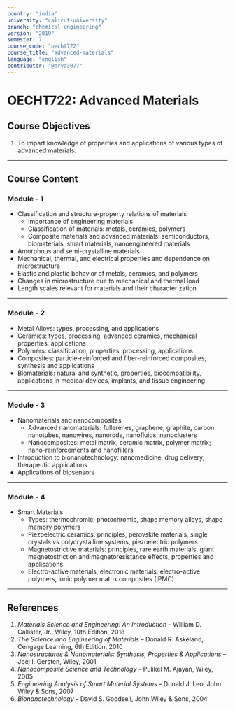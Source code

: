 ```yaml
---
country: "india"
university: "calicut-university"
branch: "chemical-engineering"
version: "2019"
semester: 7
course_code: "oecht722"
course_title: "advanced-materials"
language: "english"
contributor: "@arya3077"
---
```


# OECHT722: Advanced Materials

## Course Objectives
1. To impart knowledge of properties and applications of various types of advanced materials.
---
## Course Content

### Module - 1
* Classification and structure-property relations of materials
  - Importance of engineering materials
  - Classification of materials: metals, ceramics, polymers
  - Composite materials and advanced materials: semiconductors, biomaterials, smart materials, nanoengineered materials
* Amorphous and semi-crystalline materials
* Mechanical, thermal, and electrical properties and dependence on microstructure
* Elastic and plastic behavior of metals, ceramics, and polymers
* Changes in microstructure due to mechanical and thermal load
* Length scales relevant for materials and their characterization  
---

### Module - 2
* Metal Alloys: types, processing, and applications
* Ceramics: types, processing, advanced ceramics, mechanical properties, applications
* Polymers: classification, properties, processing, applications
* Composites: particle-reinforced and fiber-reinforced composites, synthesis and applications
* Biomaterials: natural and synthetic, properties, biocompatibility, applications in medical devices, implants, and tissue engineering  
---

### Module - 3
* Nanomaterials and nanocomposites
  - Advanced nanomaterials: fullerenes, graphene, graphite, carbon nanotubes, nanowires, nanorods, nanofluids, nanoclusters
  - Nanocomposites: metal matrix, ceramic matrix, polymer matrix; nano-reinforcements and nanofillers
* Introduction to bionanotechnology: nanomedicine, drug delivery, therapeutic applications
* Applications of biosensors  
---

### Module - 4
* Smart Materials
  - Types: thermochromic, photochromic, shape memory alloys, shape memory polymers
  - Piezoelectric ceramics: principles, perovskite materials, single crystals vs polycrystalline systems, piezoelectric polymers
  - Magnetostrictive materials: principles, rare earth materials, giant magnetostriction and magnetoresistance effects, properties and applications
  - Electro-active materials, electronic materials, electro-active polymers, ionic polymer matrix composites (IPMC)  

---
## References
1. *Materials Science and Engineering: An Introduction* – William D. Callister, Jr., Wiley, 10th Edition, 2018
2. *The Science and Engineering of Materials* – Donald R. Askeland, Cengage Learning, 6th Edition, 2010
3. *Nanostructures & Nanomaterials: Synthesis, Properties & Applications* – Joel I. Gersten, Wiley, 2001
4. *Nanocomposite Science and Technology* – Pulikel M. Ajayan, Wiley, 2005
5. *Engineering Analysis of Smart Material Systems* – Donald J. Leo, John Wiley & Sons, 2007
6. *Bionanotechnology* – David S. Goodsell, John Wiley & Sons, 2004
